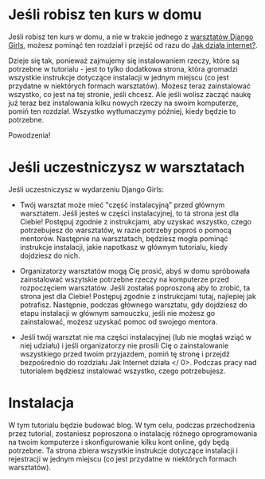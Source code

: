 # Jeśli robisz ten kurs w domu

Jeśli robisz ten kurs w domu, a nie w trakcie jednego z [warsztatów Django Girls](https://djangogirls.org/events/), możesz pominąć ten rozdział i przejść od razu do [Jak działa internet?](../how_the_internet_works/README.md).

Dzieje się tak, ponieważ zajmujemy się instalowaniem rzeczy, które są potrzebne w tutorialu - jest to tylko dodatkowa strona, która gromadzi wszystkie instrukcje dotyczące instalacji w jednym miejscu (co jest przydatne w niektórych formach warsztatów). Możesz teraz zainstalować wszystko, co jest na tej stronie, jeśli chcesz. Ale jeśli wolisz zacząć naukę już teraz bez instalowania kilku nowych rzeczy na swoim komputerze, pomiń ten rozdział. Wszystko wytłumaczymy później, kiedy będzie to potrzebne.

Powodzenia!

# Jeśli uczestniczysz w warsztatach

Jeśli uczestniczysz w wydarzeniu Django Girls:

* Twój warsztat może mieć "część instalacyjną" przed głównym warsztatem. Jeśli jesteś w części instalacyjnej, to ta strona jest dla Ciebie! Postępuj zgodnie z instrukcjami, aby uzyskać wszystko, czego potrzebujesz do warsztatów, w razie potrzeby poproś o pomocą mentorów. Następnie na warsztatach, będziesz mogła pominąć instrukcje instalacji, jakie napotkasz w głównym tutorialu, kiedy dojdziesz do nich.
* Organizatorzy warsztatów mogą Cię prosić, abyś w domu spróbowała zainstalować wszytskie potrzebne rzeczy na komputerze przed rozpoczęciem warsztatów. Jeśli zostałaś poproszoną aby to zrobić, ta strona jest dla Ciebie! Postępuj zgodnie z instrukcjami tutaj, najlepiej jak potrafisz. Następnie, podczas głównego warsztatu, gdy dojdziesz do etapu instalacji w głównym samouczku, jeśli nie możesz go zainstalować, możesz uzyskać pomoc od swojego mentora.
* Jeśli twój warsztat nie ma części instalacyjnej (lub nie mogłaś wziąć w niej udziału) i jeśli organizatorzy nie prosili Cię o zainstalowanie wszystkiego przed twoim przyjazdem, pomiń tę stronę i przejdź bezpośrednio do rozdziału  Jak Internet działa </ 0>. Podczas pracy nad tutorialem będziesz instalować wszystko, czego potrzebujesz.</li> </ul> 
    
    # Instalacja
    
    W tym tutorialu będzie budować blog. W tym celu, podczas przechodzenia przez tutorial, zostaniesz poproszona o instalację różnego oprogramowania na twoim komputerze i skonfigurowanie kilku kont online, gdy będą potrzebne. Ta strona zbiera wszystkie instrukcje dotyczące instalacji i rejestracji w jednym miejscu (co jest przydatne w niektórych formach warsztatów).
    
    <!--sec data-title="Chromebook setup (if you're using one)"
data-id="chromebook_setup" data-collapse=true ces--> {% include "/chromebook_setup/instructions.md" %} 
    
    <!--endsec-->
    
    # Krótkie wprowadzenie do wiersza polecenia
    
    Wiele z poniższych kroków odnosi się do "konsoli", "terminala", "okna poleceń" lub "linii poleceń" - wszystkie one oznaczają to samo: okno na komputerze, w którym można wprowadzać polecenia. Gdy dojdziesz do głównego tutoriala, dowiesz się więcej o linii poleceń. Na razie najważniejszą rzeczą jaką musisz wiedzieć to, to jak otworzyć okno wiersza polecenia i jak ono wygląda: {% obejmują "/ intro_to_command_line/open_instructions.md" %}
    
    # Zainstaluj Pythona
    
    {% include "/python_installation/instructions.md" %}
    
    # Zainstaluj edytor kodu
    
    {% include "/code_editor/instructions.md" %} 
    
    # Utwórz środowisko wirtualne i zainstaluj Django
    
    {% include "/django_installation/instructions.md" %}
    
    # Zainstaluj Gita
    
    {% include "/deploy/install_git.md" %}
    
    # Utwórz konto na GitHubie
    
    Przejdź do strony [ GitHub.com ](https://www.github.com) i zarejestruj nowe bezpłatne konto użytkownika. Pamiętaj, aby zapamiętać swoje hasło (dodaj go do swojego menedżera haseł, jeśli go używasz).
    
    # Utwórz konto na PythonAnywhere
    
    {% include "/deploy/signup_pythonanywhere.md" %}
    
    # Zacznij czytać
    
    Gratulacje, jesteś gotowa, by zacząć pracę! Jeśli masz trochę czasu przed warsztatami, możesz przeczytać początkowe rozdziały:
    
    * [Jak działa internet](../how_the_internet_works/README.md)
    
    * [Wprowadzenie do wiersza polecenia](../intro_to_command_line/README.md)
    
    * [Wprowadzenie do Pythona](../python_introduction/README.md)
    
    * [Czym jest Django?](../django/README.md)
    
    # Ciesz się warsztatami!
    
    Kiedy zaczniesz warsztaty, będziesz mogła przejść od razu do rozdziału [Twój pierwszy projekt w Django!](../django_start_project/README.md) ponieważ już przebrnęłaś przez materiał z wcześniejszych rozdziałów.